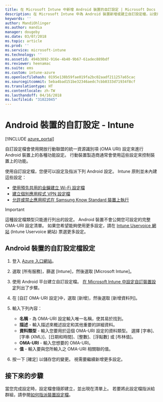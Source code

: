 ```yaml
---
title: 在 Microsoft Intune 中新增 Android 裝置的自訂設定 | Microsoft Docs
description: 在 Microsoft Intune 中為 Android 裝置新增或建立自訂設定檔，以使用預先共用金鑰、建立 WiFi 設定檔、建立個別應用程式 VPN 設定檔，或允許、禁止 Samsung Knox Standard 裝置應用程式
keywords: ''
author: MandiOhlinger
ms.author: mandia
manager: dougeby
ms.date: 03/07/2018
ms.topic: article
ms.prod: ''
ms.service: microsoft-intune
ms.technology: ''
ms.assetid: 494b3892-916e-4b40-9b67-61adec889bdf
ms.reviewer: heenamac
ms.suite: ems
ms.custom: intune-azure
ms.openlocfilehash: 0195e138b59fae019fa2bc02aadf211257a65cac
ms.sourcegitcommit: 5eba4bad151be32346aedc7cbb0333d71934f8cf
ms.translationtype: HT
ms.contentlocale: zh-TW
ms.lasthandoff: 04/16/2018
ms.locfileid: "31022045"
---
```

# <a name="custom-settings-for-android-devices---intune"></a>Android 裝置的自訂設定 - Intune

[!INCLUDE [azure_portal](./includes/azure_portal.md)]

自訂設定檔會使用開放行動聯盟的統一資源識別項 (OMA URI) 設定來進行 Android 裝置上的各種功能設定。 行動裝置製造商通常會使用這些設定來控制裝置上的功能。

使用自訂設定檔，您便可以設定及指派下列 Android 設定。 Intune 原則並未內建這些設定：

- [使用預先共用的金鑰建立 Wi-Fi 設定檔](/intune/wi-fi-profile-shared-key)
- [建立個別應用程式 VPN 設定檔](/intune/android-pulse-secure-per-app-vpn)
- [允許或禁止應用程式在 Samsung Know Standard 裝置上執行](/intune/samsung-knox-apps-allow-block)

>[!IMPORTANT]
> 這種設定檔類型只能進行列出的設定。 Android 裝置不會公開您可設定的完整 OMA-URI 設定清單。 如果您希望能夠使用更多設定，請在 [Intune Uservoice 網站](https://microsoftintune.uservoice.com/forums/291681-ideas) (Intune Uservoice 網站) 票選更多設定。

## <a name="custom-profile-settings-for-android-devices"></a>Android 裝置的自訂設定檔設定

1. 登入 [Azure 入口網站](https://portal.azure.com)。 
2. 選取 [所有服務]，篩選 [Intune]，然後選取 [Microsoft Intune]。
3. 使用 Android 平台建立自訂設定檔。 [在 Microsoft Intune 中設定自訂裝置設定](custom-settings-configure.md)列出了步驟。
4. 在 [自訂 OMA-URI 設定]中，選取 [新增]，然後選取 [新增資料列]。
5. 輸入下列內容：

   - **名稱** - 為 OMA-URI 設定輸入唯一名稱，使其易於找到。
   - **描述** - 輸入描述來概述設定和其他重要的詳細資料。
   - **資料類型** - 輸入您要用於這個 OMA-URI 設定的資料類型。 選擇 [字串]、[字串 (XML)]、[日期和時間]、[整數]、[浮點數] 或 [布林值]。
   - **OMA-URI** - 輸入您想要的 OMA-URI。
   - **值** - 輸入要與您所輸入之 OMA-URI 相關聯的值。

6. 按一下 [確定] 以儲存您的變更。 視需要繼續新增更多設定。

## <a name="next-steps"></a>接下來的步驟

當您完成設定時，設定檔會隨即建立，並出現在清單上。 若要將此設定檔指派給群組，請參閱[如何指派裝置設定檔](device-profile-assign.md)。
